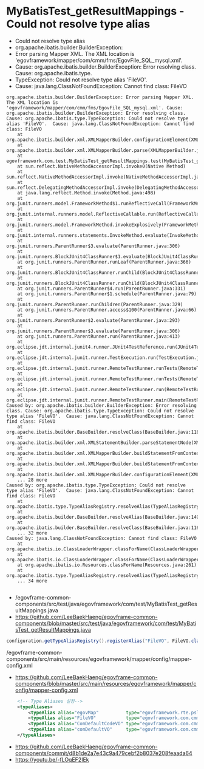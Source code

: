 # MyBatisTest_getResultMappings - Could not resolve type alias

- Could not resolve type alias
- org.apache.ibatis.builder.BuilderException:
- Error parsing Mapper XML. The XML location is 'egovframework/mapper/com/cmm/fms/EgovFile_SQL_mysql.xml'.
- Cause: org.apache.ibatis.builder.BuilderException: Error resolving class. Cause: org.apache.ibatis.type.
- TypeException: Could not resolve type alias 'FileVO'.  
- Cause: java.lang.ClassNotFoundException: Cannot find class: FileVO

```
org.apache.ibatis.builder.BuilderException: Error parsing Mapper XML. The XML location is 'egovframework/mapper/com/cmm/fms/EgovFile_SQL_mysql.xml'. Cause: org.apache.ibatis.builder.BuilderException: Error resolving class. Cause: org.apache.ibatis.type.TypeException: Could not resolve type alias 'FileVO'.  Cause: java.lang.ClassNotFoundException: Cannot find class: FileVO
	at org.apache.ibatis.builder.xml.XMLMapperBuilder.configurationElement(XMLMapperBuilder.java:122)
	at org.apache.ibatis.builder.xml.XMLMapperBuilder.parse(XMLMapperBuilder.java:94)
	at egovframework.com.test.MyBatisTest_getResultMappings.test(MyBatisTest_getResultMappings.java:41)
	at sun.reflect.NativeMethodAccessorImpl.invoke0(Native Method)
	at sun.reflect.NativeMethodAccessorImpl.invoke(NativeMethodAccessorImpl.java:62)
	at sun.reflect.DelegatingMethodAccessorImpl.invoke(DelegatingMethodAccessorImpl.java:43)
	at java.lang.reflect.Method.invoke(Method.java:498)
	at org.junit.runners.model.FrameworkMethod$1.runReflectiveCall(FrameworkMethod.java:59)
	at org.junit.internal.runners.model.ReflectiveCallable.run(ReflectiveCallable.java:12)
	at org.junit.runners.model.FrameworkMethod.invokeExplosively(FrameworkMethod.java:56)
	at org.junit.internal.runners.statements.InvokeMethod.evaluate(InvokeMethod.java:17)
	at org.junit.runners.ParentRunner$3.evaluate(ParentRunner.java:306)
	at org.junit.runners.BlockJUnit4ClassRunner$1.evaluate(BlockJUnit4ClassRunner.java:100)
	at org.junit.runners.ParentRunner.runLeaf(ParentRunner.java:366)
	at org.junit.runners.BlockJUnit4ClassRunner.runChild(BlockJUnit4ClassRunner.java:103)
	at org.junit.runners.BlockJUnit4ClassRunner.runChild(BlockJUnit4ClassRunner.java:63)
	at org.junit.runners.ParentRunner$4.run(ParentRunner.java:331)
	at org.junit.runners.ParentRunner$1.schedule(ParentRunner.java:79)
	at org.junit.runners.ParentRunner.runChildren(ParentRunner.java:329)
	at org.junit.runners.ParentRunner.access$100(ParentRunner.java:66)
	at org.junit.runners.ParentRunner$2.evaluate(ParentRunner.java:293)
	at org.junit.runners.ParentRunner$3.evaluate(ParentRunner.java:306)
	at org.junit.runners.ParentRunner.run(ParentRunner.java:413)
	at org.eclipse.jdt.internal.junit4.runner.JUnit4TestReference.run(JUnit4TestReference.java:89)
	at org.eclipse.jdt.internal.junit.runner.TestExecution.run(TestExecution.java:41)
	at org.eclipse.jdt.internal.junit.runner.RemoteTestRunner.runTests(RemoteTestRunner.java:542)
	at org.eclipse.jdt.internal.junit.runner.RemoteTestRunner.runTests(RemoteTestRunner.java:770)
	at org.eclipse.jdt.internal.junit.runner.RemoteTestRunner.run(RemoteTestRunner.java:464)
	at org.eclipse.jdt.internal.junit.runner.RemoteTestRunner.main(RemoteTestRunner.java:210)
Caused by: org.apache.ibatis.builder.BuilderException: Error resolving class. Cause: org.apache.ibatis.type.TypeException: Could not resolve type alias 'FileVO'.  Cause: java.lang.ClassNotFoundException: Cannot find class: FileVO
	at org.apache.ibatis.builder.BaseBuilder.resolveClass(BaseBuilder.java:118)
	at org.apache.ibatis.builder.xml.XMLStatementBuilder.parseStatementNode(XMLStatementBuilder.java:76)
	at org.apache.ibatis.builder.xml.XMLMapperBuilder.buildStatementFromContext(XMLMapperBuilder.java:137)
	at org.apache.ibatis.builder.xml.XMLMapperBuilder.buildStatementFromContext(XMLMapperBuilder.java:130)
	at org.apache.ibatis.builder.xml.XMLMapperBuilder.configurationElement(XMLMapperBuilder.java:120)
	... 28 more
Caused by: org.apache.ibatis.type.TypeException: Could not resolve type alias 'FileVO'.  Cause: java.lang.ClassNotFoundException: Cannot find class: FileVO
	at org.apache.ibatis.type.TypeAliasRegistry.resolveAlias(TypeAliasRegistry.java:120)
	at org.apache.ibatis.builder.BaseBuilder.resolveAlias(BaseBuilder.java:149)
	at org.apache.ibatis.builder.BaseBuilder.resolveClass(BaseBuilder.java:116)
	... 32 more
Caused by: java.lang.ClassNotFoundException: Cannot find class: FileVO
	at org.apache.ibatis.io.ClassLoaderWrapper.classForName(ClassLoaderWrapper.java:200)
	at org.apache.ibatis.io.ClassLoaderWrapper.classForName(ClassLoaderWrapper.java:89)
	at org.apache.ibatis.io.Resources.classForName(Resources.java:261)
	at org.apache.ibatis.type.TypeAliasRegistry.resolveAlias(TypeAliasRegistry.java:116)
	... 34 more


```

- /egovframe-common-components/src/test/java/egovframework/com/test/MyBatisTest_getResultMappings.java
- https://github.com/LeeBaekHaeng/egovframe-common-components/blob/master/src/test/java/egovframework/com/test/MyBatisTest_getResultMappings.java

```java
configuration.getTypeAliasRegistry().registerAlias("FileVO", FileVO.class);
```

/egovframe-common-components/src/main/resources/egovframework/mapper/config/mapper-config.xml
- https://github.com/LeeBaekHaeng/egovframe-common-components/blob/master/src/main/resources/egovframework/mapper/config/mapper-config.xml

```xml
	<!-- Type Aliases 설정-->
	<typeAliases>
		<typeAlias alias="egovMap" 			type="egovframework.rte.psl.dataaccess.util.EgovMap" />
		<typeAlias alias="FileVO"			type="egovframework.com.cmm.service.FileVO" />
		<typeAlias alias="ComDefaultCodeVO" type="egovframework.com.cmm.ComDefaultCodeVO" />
		<typeAlias alias="comDefaultVO"		type="egovframework.com.cmm.ComDefaultVO" />
	</typeAliases>
```

- https://github.com/LeeBaekHaeng/egovframe-common-components/commit/d8b1de2a7e43c9a479cebf2b8037e208feaada64
- https://youtu.be/-fLOqEF2IEk
